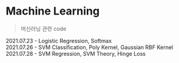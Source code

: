 # Machine Learning  
> 머신러닝 관련 code

2021.07.23 - Logistic Regression, Softmax  
2021.07.26 - SVM Classification, Poly Kernel, Gaussian RBF Kernel  
2021.07.28 - SVM Regression, SVM Theory, Hinge Loss
